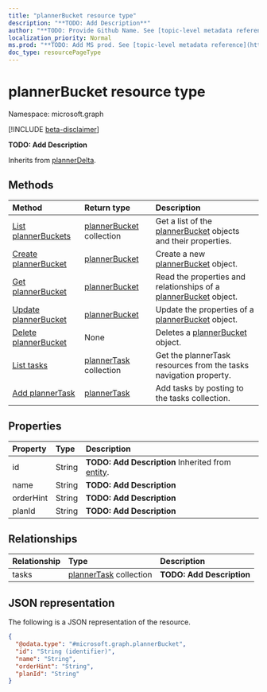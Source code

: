```yaml
---
title: "plannerBucket resource type"
description: "**TODO: Add Description**"
author: "**TODO: Provide Github Name. See [topic-level metadata reference](https://msgo.azurewebsites.net/add/document/guidelines/metadata.html#topic-level-metadata)**"
localization_priority: Normal
ms.prod: "**TODO: Add MS prod. See [topic-level metadata reference](https://msgo.azurewebsites.net/add/document/guidelines/metadata.html#topic-level-metadata)**"
doc_type: resourcePageType
---
```


# plannerBucket resource type

Namespace: microsoft.graph

[!INCLUDE [beta-disclaimer](../../includes/beta-disclaimer.md)]

**TODO: Add Description**


Inherits from [plannerDelta](../resources/plannerdelta.md).

## Methods
|Method|Return type|Description|
|:---|:---|:---|
|[List plannerBuckets](../api/plannerbucket-list.md)|[plannerBucket](../resources/plannerbucket.md) collection|Get a list of the [plannerBucket](../resources/plannerbucket.md) objects and their properties.|
|[Create plannerBucket](../api/plannerbucket-create.md)|[plannerBucket](../resources/plannerbucket.md)|Create a new [plannerBucket](../resources/plannerbucket.md) object.|
|[Get plannerBucket](../api/plannerbucket-get.md)|[plannerBucket](../resources/plannerbucket.md)|Read the properties and relationships of a [plannerBucket](../resources/plannerbucket.md) object.|
|[Update plannerBucket](../api/plannerbucket-update.md)|[plannerBucket](../resources/plannerbucket.md)|Update the properties of a [plannerBucket](../resources/plannerbucket.md) object.|
|[Delete plannerBucket](../api/plannerbucket-delete.md)|None|Deletes a [plannerBucket](../resources/plannerbucket.md) object.|
|[List tasks](../api/plannerbucket-list-tasks.md)|[plannerTask](../resources/plannertask.md) collection|Get the plannerTask resources from the tasks navigation property.|
|[Add plannerTask](../api/plannerbucket-post-tasks.md)|[plannerTask](../resources/plannertask.md)|Add tasks by posting to the tasks collection.|

## Properties
|Property|Type|Description|
|:---|:---|:---|
|id|String|**TODO: Add Description** Inherited from [entity](../resources/entity.md).|
|name|String|**TODO: Add Description**|
|orderHint|String|**TODO: Add Description**|
|planId|String|**TODO: Add Description**|

## Relationships
|Relationship|Type|Description|
|:---|:---|:---|
|tasks|[plannerTask](../resources/plannertask.md) collection|**TODO: Add Description**|

## JSON representation
The following is a JSON representation of the resource.
<!-- {
  "blockType": "resource",
  "keyProperty": "id",
  "@odata.type": "microsoft.graph.plannerBucket",
  "baseType": "microsoft.graph.plannerDelta",
  "openType": false
}
-->
``` json
{
  "@odata.type": "#microsoft.graph.plannerBucket",
  "id": "String (identifier)",
  "name": "String",
  "orderHint": "String",
  "planId": "String"
}
```

